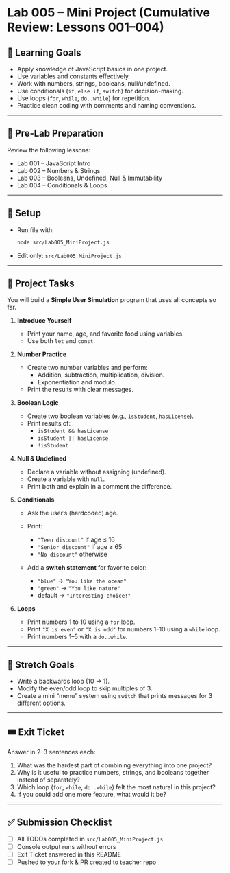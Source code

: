 # Lab 005 – Mini Project (Cumulative Review: Lessons 001–004)

## 🎯 Learning Goals
- Apply knowledge of JavaScript basics in one project.
- Use variables and constants effectively.
- Work with numbers, strings, booleans, null/undefined.
- Use conditionals (`if`, `else if`, `switch`) for decision-making.
- Use loops (`for`, `while`, `do..while`) for repetition.
- Practice clean coding with comments and naming conventions.

---

## 📖 Pre-Lab Preparation
Review the following lessons:
- Lab 001 – JavaScript Intro
- Lab 002 – Numbers & Strings
- Lab 003 – Booleans, Undefined, Null & Immutability
- Lab 004 – Conditionals & Loops

---

## 🧰 Setup
- Run file with:
  ```bash
  node src/Lab005_MiniProject.js
  ```
- Edit only: `src/Lab005_MiniProject.js`

---

## 📝 Project Tasks
You will build a **Simple User Simulation** program that uses all concepts so far.

1. **Introduce Yourself**
   - Print your name, age, and favorite food using variables.
   - Use both `let` and `const`.

2. **Number Practice**
   - Create two number variables and perform:
     - Addition, subtraction, multiplication, division.
     - Exponentiation and modulo.
   - Print the results with clear messages.

3. **Boolean Logic**
   - Create two boolean variables (e.g., `isStudent`, `hasLicense`).
   - Print results of:
     - `isStudent && hasLicense`
     - `isStudent || hasLicense`
     - `!isStudent`

4. **Null & Undefined**
   - Declare a variable without assigning (undefined).
   - Create a variable with `null`.
   - Print both and explain in a comment the difference.

5. **Conditionals**
   - Ask the user’s (hardcoded) age.
   - Print:
     - `"Teen discount"` if age ≤ 16
     - `"Senior discount"` if age ≥ 65
     - `"No discount"` otherwise

   - Add a **switch statement** for favorite color:
     - `"blue"` → `"You like the ocean"`
     - `"green"` → `"You like nature"`
     - default → `"Interesting choice!"`

6. **Loops**
   - Print numbers 1 to 10 using a `for` loop.
   - Print `"X is even"` or `"X is odd"` for numbers 1–10 using a `while` loop.
   - Print numbers 1–5 with a `do..while`.

---

## 🚀 Stretch Goals
- Write a backwards loop (10 → 1).
- Modify the even/odd loop to skip multiples of 3.
- Create a mini “menu” system using `switch` that prints messages for 3 different options.

---

## 🎟 Exit Ticket
Answer in 2–3 sentences each:
1. What was the hardest part of combining everything into one project?
2. Why is it useful to practice numbers, strings, and booleans together instead of separately?
3. Which loop (`for`, `while`, `do..while`) felt the most natural in this project?
4. If you could add one more feature, what would it be?

---

## ✅ Submission Checklist
- [ ] All TODOs completed in `src/Lab005_MiniProject.js`
- [ ] Console output runs without errors
- [ ] Exit Ticket answered in this README
- [ ] Pushed to your fork & PR created to teacher repo

